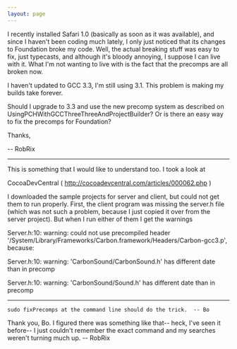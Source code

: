 ```yaml
---
layout: page
---
```


I recently installed Safari 1.0 (basically as soon as it was available), and since I haven't been coding much lately, I only just noticed that its changes to Foundation broke my code. Well, the actual breaking stuff was easy to fix, just typecasts, and although it's bloody annoying, I suppose I can live with it. What I'm not wanting to live with is the fact that the precomps are all broken now.

I haven't updated to GCC 3.3, I'm still using 3.1. This problem is making my builds take forever.

Should I upgrade to 3.3 and use the new precomp system as described on UsingPCHWithGCCThreeThreeAndProjectBuilder? Or is there an easy way to fix the precomps for Foundation?

Thanks,

-- RobRix

----

This is something that I would like to understand too.  I took a look at 

CocoaDevCentral ( http://cocoadevcentral.com/articles/000062.php )

I downloaded the sample projects for server and client, but could not get them to run properly.  First, the client program was missing the server.h file (which was not such a problem, because I just copied it over from the server project).  But when I run either of them I get the warnings 

Server.h:10: warning: could not use precompiled header '/System/Library/Frameworks/Carbon.framework/Headers/Carbon-gcc3.p', because:

Server.h:10: warning: 'CarbonSound/CarbonSound.h' has different date than in precomp

Server.h:10: warning: 'CarbonSound/Sound.h' has different date than in precomp

----

    sudo fixPrecomps at the command line should do the trick.  -- Bo

Thank you, Bo. I figured there was something like that-- heck, I've seen it before-- I just couldn't remember the exact command and my searches weren't turning much up. -- RobRix
